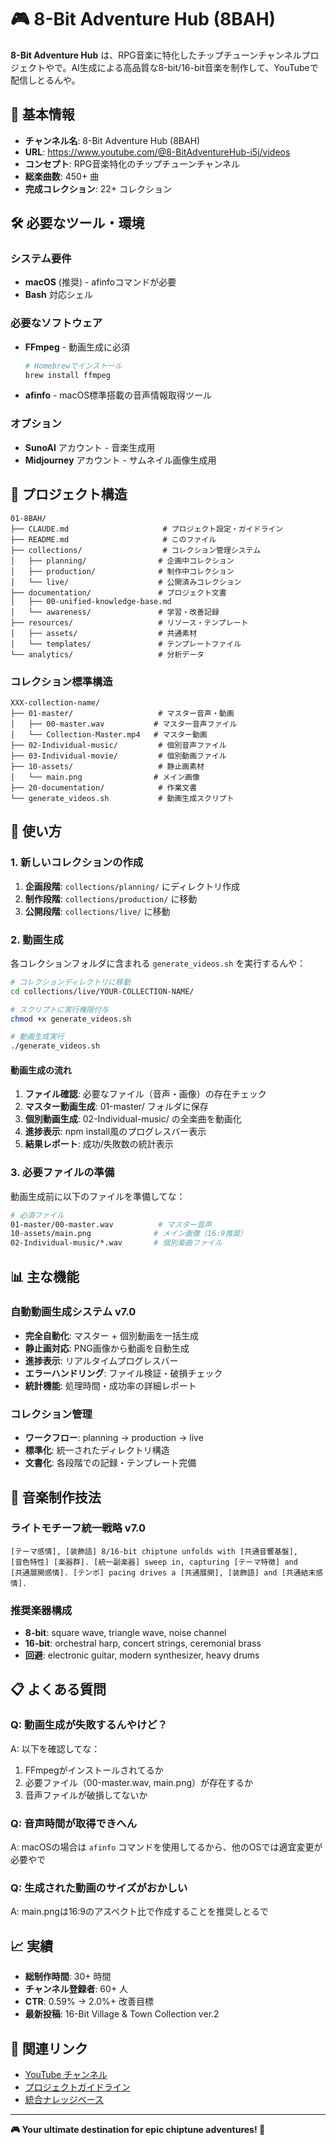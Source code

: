 # 🎮 8-Bit Adventure Hub (8BAH)

**8-Bit Adventure Hub** は、RPG音楽に特化したチップチューンチャンネルプロジェクトやで。AI生成による高品質な8-bit/16-bit音楽を制作して、YouTubeで配信しとるんや。

## 📌 基本情報

- **チャンネル名**: 8-Bit Adventure Hub (8BAH)
- **URL**: https://www.youtube.com/@8-BitAdventureHub-i5j/videos
- **コンセプト**: RPG音楽特化のチップチューンチャンネル
- **総楽曲数**: 450+ 曲
- **完成コレクション**: 22+ コレクション

## 🛠️ 必要なツール・環境

### システム要件
- **macOS** (推奨) - afinfoコマンドが必要
- **Bash** 対応シェル

### 必要なソフトウェア
- **FFmpeg** - 動画生成に必須
  ```bash
  # Homebrewでインストール
  brew install ffmpeg
  ```
- **afinfo** - macOS標準搭載の音声情報取得ツール

### オプション
- **SunoAI** アカウント - 音楽生成用
- **Midjourney** アカウント - サムネイル画像生成用

## 📁 プロジェクト構造

```
01-8BAH/
├── CLAUDE.md                     # プロジェクト設定・ガイドライン
├── README.md                     # このファイル
├── collections/                  # コレクション管理システム
│   ├── planning/                # 企画中コレクション
│   ├── production/              # 制作中コレクション
│   └── live/                    # 公開済みコレクション
├── documentation/               # プロジェクト文書
│   ├── 00-unified-knowledge-base.md
│   └── awareness/               # 学習・改善記録
├── resources/                   # リソース・テンプレート
│   ├── assets/                  # 共通素材
│   └── templates/               # テンプレートファイル
└── analytics/                   # 分析データ
```

### コレクション標準構造
```
XXX-collection-name/
├── 01-master/                   # マスター音声・動画
│   ├── 00-master.wav           # マスター音声ファイル
│   └── Collection-Master.mp4   # マスター動画
├── 02-Individual-music/         # 個別音声ファイル
├── 03-Individual-movie/         # 個別動画ファイル
├── 10-assets/                   # 静止画素材
│   └── main.png                # メイン画像
├── 20-documentation/            # 作業文書
└── generate_videos.sh           # 動画生成スクリプト
```

## 🚀 使い方

### 1. 新しいコレクションの作成

1. **企画段階**: `collections/planning/` にディレクトリ作成
2. **制作段階**: `collections/production/` に移動
3. **公開段階**: `collections/live/` に移動

### 2. 動画生成

各コレクションフォルダに含まれる `generate_videos.sh` を実行するんや：

```bash
# コレクションディレクトリに移動
cd collections/live/YOUR-COLLECTION-NAME/

# スクリプトに実行権限付与
chmod +x generate_videos.sh

# 動画生成実行
./generate_videos.sh
```

#### 動画生成の流れ
1. **ファイル確認**: 必要なファイル（音声・画像）の存在チェック
2. **マスター動画生成**: 01-master/ フォルダに保存
3. **個別動画生成**: 02-Individual-music/ の全楽曲を動画化
4. **進捗表示**: npm install風のプログレスバー表示
5. **結果レポート**: 成功/失敗数の統計表示

### 3. 必要ファイルの準備

動画生成前に以下のファイルを準備してな：

```bash
# 必須ファイル
01-master/00-master.wav          # マスター音声
10-assets/main.png              # メイン画像（16:9推奨）
02-Individual-music/*.wav       # 個別楽曲ファイル
```

## 📊 主な機能

### 自動動画生成システム v7.0
- **完全自動化**: マスター + 個別動画を一括生成
- **静止画対応**: PNG画像から動画を自動生成
- **進捗表示**: リアルタイムプログレスバー
- **エラーハンドリング**: ファイル検証・破損チェック
- **統計機能**: 処理時間・成功率の詳細レポート

### コレクション管理
- **ワークフロー**: planning → production → live
- **標準化**: 統一されたディレクトリ構造
- **文書化**: 各段階での記録・テンプレート完備

## 🎵 音楽制作技法

### ライトモチーフ統一戦略 v7.0
```
[テーマ感情], [装飾語] 8/16-bit chiptune unfolds with [共通音響基盤], 
[音色特性] [楽器群]. [統一副楽器] sweep in, capturing [テーマ特徴] and 
[共通展開感情]. [テンポ] pacing drives a [共通展開], [装飾語] and [共通結末感情].
```

### 推奨楽器構成
- **8-bit**: square wave, triangle wave, noise channel
- **16-bit**: orchestral harp, concert strings, ceremonial brass
- **回避**: electronic guitar, modern synthesizer, heavy drums

## 📋 よくある質問

### Q: 動画生成が失敗するんやけど？
A: 以下を確認してな：
1. FFmpegがインストールされてるか
2. 必要ファイル（00-master.wav, main.png）が存在するか
3. 音声ファイルが破損してないか

### Q: 音声時間が取得できへん
A: macOSの場合は `afinfo` コマンドを使用してるから、他のOSでは適宜変更が必要やで

### Q: 生成された動画のサイズがおかしい
A: main.pngは16:9のアスペクト比で作成することを推奨しとるで

## 📈 実績

- **総制作時間**: 30+ 時間
- **チャンネル登録者**: 60+ 人
- **CTR**: 0.59% → 2.0%+ 改善目標
- **最新投稿**: 16-Bit Village & Town Collection ver.2

## 🔗 関連リンク

- [YouTube チャンネル](https://www.youtube.com/@8-BitAdventureHub-i5j/videos)
- [プロジェクトガイドライン](./CLAUDE.md)
- [統合ナレッジベース](./documentation/00-unified-knowledge-base.md)

---

**🎮 Your ultimate destination for epic chiptune adventures! 🎵**